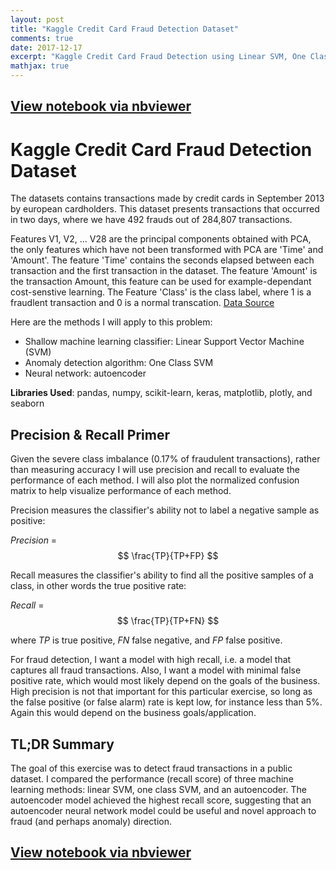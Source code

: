 ```yaml
---
layout: post
title: "Kaggle Credit Card Fraud Detection Dataset"
comments: true
date: 2017-12-17
excerpt: "Kaggle Credit Card Fraud Detection using Linear SVM, One Class SVM, and Autoencoder"
mathjax: true
---
```


## [View notebook via nbviewer](https://nbviewer.jupyter.org/github/kachiO/ipython-notebooks/blob/master/CreditFraud-report.ipynb)

# Kaggle Credit Card Fraud Detection Dataset
The datasets contains transactions made by credit cards in September 2013 by european cardholders. This dataset presents transactions that occurred in two days, where we have 492 frauds out of 284,807 transactions.

Features V1, V2, ... V28 are the principal components obtained with PCA, the only features which have not been transformed with PCA are 'Time' and 'Amount'. The feature 'Time' contains the seconds elapsed between each transaction and the first transaction in the dataset. The feature 'Amount' is the transaction Amount, this feature can be used for example-dependant cost-senstive learning. The Feature 'Class' is the class label, where 1 is a fraudlent transaction and 0 is a normal transcation.
[Data Source](https://www.kaggle.com/dalpozz/creditcardfraud)

Here are the methods I will apply to this problem:
- Shallow machine learning classifier: Linear Support Vector Machine (SVM)
- Anomaly detection algorithm: One Class SVM    
- Neural network: autoencoder

**Libraries Used**: pandas, numpy, scikit-learn, keras, matplotlib, plotly, and seaborn


## Precision & Recall Primer

Given the severe class imbalance (0.17% of fraudulent transactions), rather than measuring accuracy I will use precision and recall to evaluate the performance of each method. I will also plot the normalized confusion matrix to help visualize performance of each method.

Precision measures the classifier's ability not to label a negative sample as positive:

*Precision* = $$ \frac{TP}{TP+FP} $$

Recall measures the classifier's ability to find all the positive samples of a class, in other words the true positive rate:

*Recall* = $$ \frac{TP}{TP+FN} $$

where *TP* is true positive, *FN* false negative, and *FP* false positive.

For fraud detection, I want a model with high recall, i.e. a model that captures all fraud transactions. Also, I want a model with minimal false positive rate, which would most likely depend on the goals of the business. High precision is not that important for this particular exercise, so long as the false positive (or false alarm) rate is kept low, for instance less than 5%. Again this would depend on the business goals/application.


## TL;DR Summary

The goal of this exercise was to detect fraud transactions in a public dataset. I compared the performance (recall score) of three machine learning methods: linear SVM, one class SVM, and an autoencoder. The autoencoder model achieved the highest recall score, suggesting that an autoencoder neural network model could be useful and novel approach to fraud (and perhaps anomaly) direction.

## [View notebook via nbviewer](https://nbviewer.jupyter.org/github/kachiO/ipython-notebooks/blob/master/CreditFraud-report.ipynb)
